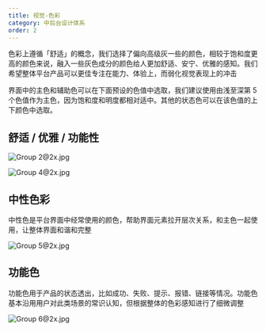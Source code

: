 ```yaml
---
title: 视觉-色彩
category: 中后台设计体系
order: 2
---
```


色彩上遵循「舒适」的概念，我们选择了偏向高级灰一些的颜色，相较于饱和度更高的颜色来说，融入一些灰色成分的颜色给人更加舒适、安宁、优雅的感知。我们希望整体平台产品可以更佳专注在能力、体验上，而弱化视觉表现上的冲击

界面中的主色和辅助色可以在下面预设的色值中选取，我们建议使用由浅至深第 5 个色值作为主色，因为饱和度和明度都相对适中。其他的状态色可以在该色值的上下颜色中选取。

## 舒适 / 优雅 / 功能性

![Group 2@2x.jpg](https://img.alicdn.com/tfs/TB1nnJPLSzqK1RjSZFHXXb3CpXa-1299-1882.png)

![Group 4@2x.jpg](https://img.alicdn.com/tfs/TB1tdN2LOLaK1RjSZFxXXamPFXa-2598-6852.jpg)

## 中性色彩

中性色是平台界面中经常使用的颜色，帮助界面元素拉开层次关系，和主色一起使用，让整体界面和谐和完整

![Group 5@2x.jpg](https://img.alicdn.com/tfs/TB18ApGLHrpK1RjSZTEXXcWAVXa-2480-310.jpg)

## 功能色

功能色用于产品的状态透出，比如成功、失败、提示、报错、链接等情况。功能色基本沿用用户对此类场景的常识认知，但根据整体的色彩感知进行了细微调整

![Group 6@2x.jpg](https://img.alicdn.com/tfs/TB1esRDLSzqK1RjSZFjXXblCFXa-2598-1086.jpg)
